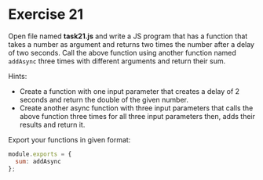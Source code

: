 # Exercise 21

Open file named **task21.js** and write a JS program that has a function that takes a number as argument and returns two times the number after a delay of two seconds. Call the above function using another function named `addAsync` three times with different arguments and return their sum.

Hints:

- Create a function with one input parameter that creates a delay of 2 seconds and return the double of the given number.
- Create another async function with three input parameters that calls the above function three times for all three input parameters then, adds their results and return it.

Export your functions in given format:

```js
module.exports = {
  sum: addAsync
};
```